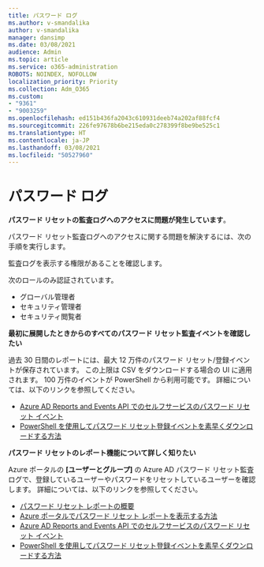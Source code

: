 ```yaml
---
title: パスワード ログ
ms.author: v-smandalika
author: v-smandalika
manager: dansimp
ms.date: 03/08/2021
audience: Admin
ms.topic: article
ms.service: o365-administration
ROBOTS: NOINDEX, NOFOLLOW
localization_priority: Priority
ms.collection: Adm_O365
ms.custom:
- "9361"
- "9003259"
ms.openlocfilehash: ed151b436fa2043c610931deeb74a202af88fcf4
ms.sourcegitcommit: 226fe97678b6be215eda0c278399f8be9be525c1
ms.translationtype: HT
ms.contentlocale: ja-JP
ms.lasthandoff: 03/08/2021
ms.locfileid: "50527960"
---
```

# <a name="password-logs"></a>パスワード ログ

**パスワード リセットの監査ログへのアクセスに問題が発生しています**。

パスワード リセット監査ログへのアクセスに関する問題を解決するには、次の手順を実行します。

監査ログを表示する権限があることを確認します。 

次のロールのみ認証されています。
 - グローバル管理者
 - セキュリティ管理者
 - セキュリティ閲覧者

**最初に展開したときからのすべてのパスワード リセット監査イベントを確認したい**

過去 30 日間のレポートには、最大 12 万件のパスワード リセット/登録イベントが保存されています。 この上限は CSV をダウンロードする場合の UI に適用されます。 100 万件のイベントが PowerShell から利用可能です。
詳細については、以下のリンクを参照してください。

- [Azure AD Reports and Events API でのセルフサービスのパスワード リセット イベント](https://docs.microsoft.com/azure/active-directory/authentication/howto-sspr-reporting)
- [PowerShell を使用してパスワード リセット登録イベントを素早くダウンロードする方法](https://docs.microsoft.com/azure/active-directory/authentication/howto-sspr-reporting)

**パスワード リセットのレポート機能について詳しく知りたい**

Azure ポータルの **[ユーザーとグループ]** の Azure AD パスワード リセット監査ログで、登録しているユーザーやパスワードをリセットしているユーザーを確認します。
詳細については、以下のリンクを参照してください。

- [パスワード リセット レポートの概要](https://docs.microsoft.com/azure/active-directory/authentication/howto-sspr-reporting)
- [Azure ポータルでパスワード リセット レポートを表示する方法](https://docs.microsoft.com/azure/active-directory/authentication/howto-sspr-reporting)
- [Azure AD Reports and Events API でのセルフサービスのパスワード リセット イベント](https://docs.microsoft.com/azure/active-directory/authentication/howto-sspr-reporting)
- [PowerShell を使用してパスワード リセット登録イベントを素早くダウンロードする方法](https://docs.microsoft.com/azure/active-directory/authentication/howto-sspr-reporting)


